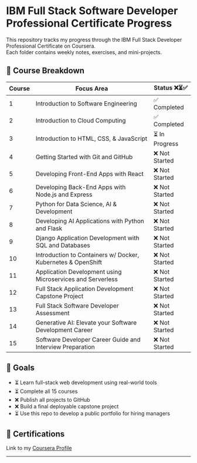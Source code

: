 # IBM Full Stack Software Developer Professional Certificate Progress

This repository tracks my progress through the IBM Full Stack Developer Professional Certificate on Coursera.  
Each folder contains weekly notes, exercises, and mini-projects.

## 📅 Course Breakdown

| Course | Focus Area | Status ❌⏳✅ |
|--------|------------|----------------|
| 1  | Introduction to Software Engineering                            | ✅ Completed   |
| 2  | Introduction to Cloud Computing                                 | ✅ Completed   |
| 3  | Introduction to HTML, CSS, & JavaScript                         | ⏳ In Progress |
| 4  | Getting Started with Git and GitHub                             | ❌ Not Started |
| 5  | Developing Front-End Apps with React                            | ❌ Not Started |
| 6  | Developing Back-End Apps with Node.js and Express               | ❌ Not Started |
| 7  | Python for Data Science, AI & Development                       | ❌ Not Started |
| 8  | Developing AI Applications with Python and Flask                | ❌ Not Started |
| 9  | Django Application Development with SQL and Databases           | ❌ Not Started |
| 10 | Introduction to Containers w/ Docker, Kubernetes & OpenShift    | ❌ Not Started |
| 11 | Application Development using Microservices and Serverless      | ❌ Not Started |
| 12 | Full Stack Application Development Capstone Project             | ❌ Not Started |
| 13 | Full Stack Software Developer Assessment                        | ❌ Not Started |
| 14 | Generative AI: Elevate your Software Development Career         | ❌ Not Started |
| 15 | Software Developer Career Guide and Interview Preparation       | ❌ Not Started |

## 📌 Goals
- ⏳ Learn full-stack web development using real-world tools  
- ⏳ Complete all 15 courses  
- ❌ Publish all projects to GitHub  
- ❌ Build a final deployable capstone project  
- ⏳ Use this repo to develop a public portfolio for hiring managers  

## 🔗 Certifications
Link to my [Coursera Profile](https://www.coursera.org/user/2807d9e49b1b3ab5992dce6d63103f0e)

---

